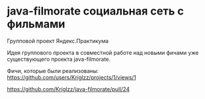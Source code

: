 # java-filmorate социальная сеть с фильмами

Групповой проект Яндекс.Практикума

Идея группового проекта в совместной работе над новыми фичами уже существующего проекта java-filmorate.

Фичи, которые были реализованы:
https://github.com/users/Kriglzz/projects/1/views/1

https://github.com/Kriglzz/java-filmorate/pull/24
